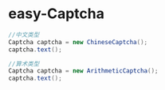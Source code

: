 



# easy-Captcha

```java
//中文类型
Captcha captcha = new ChineseCaptcha();
captcha.text();

//算术类型
Captcha captcha = new ArithmeticCaptcha();
captcha.text();

```

